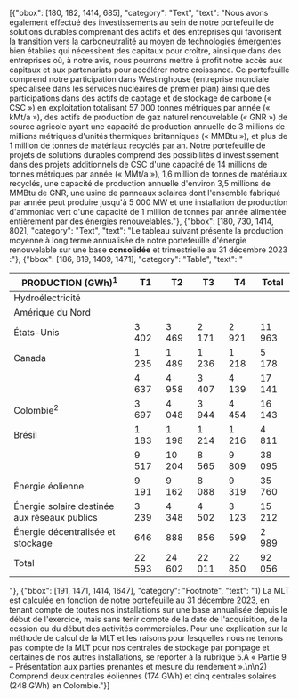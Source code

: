 [{"bbox": [180, 182, 1414, 685], "category": "Text", "text": "Nous avons également effectué des investissements au sein de notre portefeuille de solutions durables comprenant des actifs et des entreprises qui favorisent la transition vers la carboneutralité au moyen de technologies émergentes bien établies qui nécessitent des capitaux pour croître, ainsi que dans des entreprises où, à notre avis, nous pourrons mettre à profit notre accès aux capitaux et aux partenariats pour accélérer notre croissance. Ce portefeuille comprend notre participation dans Westinghouse (entreprise mondiale spécialisée dans les services nucléaires de premier plan) ainsi que des participations dans des actifs de captage et de stockage de carbone (« CSC ») en exploitation totalisant 57 000 tonnes métriques par année (« kMt/a »), des actifs de production de gaz naturel renouvelable (« GNR ») de source agricole ayant une capacité de production annuelle de 3 millions de millions métriques d'unités thermiques britanniques (« MMBtu »), et plus de 1 million de tonnes de matériaux recyclés par an. Notre portefeuille de projets de solutions durables comprend des possibilités d'investissement dans des projets additionnels de CSC d'une capacité de 14 millions de tonnes métriques par année (« MMt/a »), 1,6 million de tonnes de matériaux recyclés, une capacité de production annuelle d'environ 3,5 millions de MMBtu de GNR, une usine de panneaux solaires dont l'ensemble fabriqué par année peut produire jusqu'à 5 000 MW et une installation de production d'ammoniac vert d'une capacité de 1 million de tonnes par année alimentée entièrement par des énergies renouvelables."}, {"bbox": [180, 730, 1414, 802], "category": "Text", "text": "Le tableau suivant présente la production moyenne à long terme annualisée de notre portefeuille d'énergie renouvelable sur une base **consolidée** et trimestrielle au 31 décembre 2023 :"}, {"bbox": [186, 819, 1409, 1471], "category": "Table", "text": "<table><thead><tr><th>PRODUCTION (GWh)<sup>1</sup></th><th>T1</th><th>T2</th><th>T3</th><th>T4</th><th>Total</th></tr></thead><tbody><tr><td>Hydroélectricité</td><td></td><td></td><td></td><td></td><td></td></tr><tr><td>Amérique du Nord</td><td></td><td></td><td></td><td></td><td></td></tr><tr><td>États-Unis</td><td>3 402</td><td>3 469</td><td>2 171</td><td>2 921</td><td>11 963</td></tr><tr><td>Canada</td><td>1 235</td><td>1 489</td><td>1 236</td><td>1 218</td><td>5 178</td></tr><tr><td></td><td>4 637</td><td>4 958</td><td>3 407</td><td>4 139</td><td>17 141</td></tr><tr><td>Colombie<sup>2</sup></td><td>3 697</td><td>4 048</td><td>3 944</td><td>4 454</td><td>16 143</td></tr><tr><td>Brésil</td><td>1 183</td><td>1 198</td><td>1 214</td><td>1 216</td><td>4 811</td></tr><tr><td></td><td>9 517</td><td>10 204</td><td>8 565</td><td>9 809</td><td>38 095</td></tr><tr><td>Énergie éolienne</td><td>9 191</td><td>9 162</td><td>8 088</td><td>9 319</td><td>35 760</td></tr><tr><td>Énergie solaire destinée aux réseaux publics</td><td>3 239</td><td>4 348</td><td>4 502</td><td>3 123</td><td>15 212</td></tr><tr><td>Énergie décentralisée et stockage</td><td>646</td><td>888</td><td>856</td><td>599</td><td>2 989</td></tr><tr><td>Total</td><td>22 593</td><td>24 602</td><td>22 011</td><td>22 850</td><td>92 056</td></tr></tbody></table>"}, {"bbox": [191, 1471, 1414, 1647], "category": "Footnote", "text": "1) La MLT est calculée en fonction de notre portefeuille au 31 décembre 2023, en tenant compte de toutes nos installations sur une base annualisée depuis le début de l'exercice, mais sans tenir compte de la date de l'acquisition, de la cession ou du début des activités commerciales. Pour une explication sur la méthode de calcul de la MLT et les raisons pour lesquelles nous ne tenons pas compte de la MLT pour nos centrales de stockage par pompage et certaines de nos autres installations, se reporter à la rubrique 5.A « Partie 9 – Présentation aux parties prenantes et mesure du rendement ».\n\n2) Comprend deux centrales éoliennes (174 GWh) et cinq centrales solaires (248 GWh) en Colombie."}]